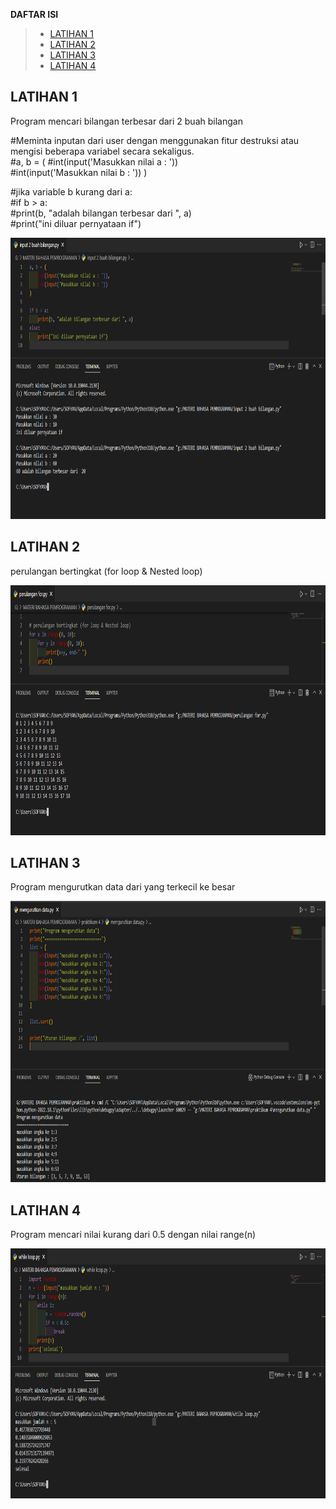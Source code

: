 **DAFTAR ISI**
> - [LATIHAN 1](##-LATIHAN-1)
> - [LATIHAN 2](##-LATIHAN-2)
> - [LATIHAN 3](##-LATIHAN-3)
> - [LATIHAN 4](##-LATIHAN-4)


## LATIHAN 1
Program mencari bilangan terbesar dari 2 buah bilangan

#Meminta inputan dari user dengan menggunakan fitur destruksi atau mengisi beberapa variabel secara sekaligus. <br>
#a, b = (
    #int(input('Masukkan nilai a : '))<br>
    #int(input('Masukkan nilai b : '))
)

#jika variable b kurang dari a: <br>
#if b > a:<br>
    #print(b, "adalah bilangan terbesar dari ", a)<br>
#print("ini diluar pernyataan if")

<img src="img/latihan1.PNG" alt="Flowchart" width="800" height="450">

## LATIHAN 2
perulangan bertingkat (for loop & Nested loop)

<img src="img/latihan2.PNG" alt="Flowchart" width="800" height="400">

## LATIHAN 3
Program mengurutkan data dari yang terkecil ke besar

<img src="img/latihan3.PNG" alt="Flowchart" width="800" height="450">

## LATIHAN 4
Program mencari nilai kurang dari 0.5 dengan nilai range(n)

<img src="img/latihan4.PNG" alt="Flowchart" width="800" height="400">